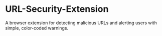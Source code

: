 # URL-Security-Extension
A browser extension for detecting malicious URLs and alerting users with simple, color-coded warnings.
